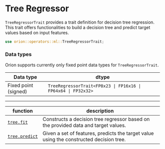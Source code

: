 # Tree Regressor

`TreeRegressorTrait` provides a trait definition for decision tree regression. This trait offers functionalities to build a decision tree and predict target values based on input features.

```rust
use orion::operators::ml::TreeRegressorTrait;
```

### Data types

Orion supports currently only fixed point data types for `TreeRegressorTrait`.

| Data type            | dtype                                                         |
| -------------------- | ------------------------------------------------------------- |
| Fixed point (signed) | `TreeRegressorTrait<FP8x23 \| FP16x16 \| FP64x64 \| FP32x32>` |

***

| function                          | description                                                                             |
| --------------------------------- | --------------------------------------------------------------------------------------- |
| [`tree.fit`](tree.fit\_tree.md)   | Constructs a decision tree regressor based on the provided data and target values.      |
| [`tree.predict`](tree.predict.md) | Given a set of features, predicts the target value using the constructed decision tree. |
